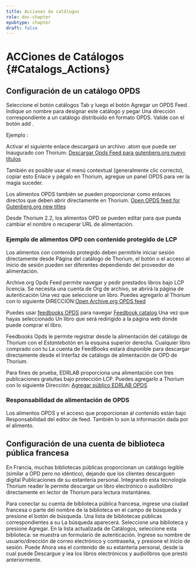 ```yaml
---
title: Acciones de catálogos
role: doc-chapter
epubtype: chapter
draft: false
---
```




# ACCiones de Catálogos {#Catalogs_Actions}

## Configuración de un catálogo OPDS

Seleccione el botón <span class = "ui_button"> catálogos </span> Tab y luego el botón <span class = "ui_button"> Agregar un OPDS
Feed </span>. Indique un nombre para designar este catálogo y pegar
Una dirección correspondiente a un catálogo distribuido en formato OPDS.
Valide con el botón <span class = "ui_button"> add </span>.

Ejemplo :

Activar el siguiente enlace descargará un archivo .atom que puede ser
Inaugurado con Thorium: [Descargar Opds Feed para gutenberg.org nuevo títulos](https://www.gutenberg.org/ebooks/search.opds/)

También es posible usar el menú contextual (generalmente clic correcto), copiar esto
Enlace y pégalo en Thorium, agregue un panel OPDS para ver la magia
suceder.

Los alimentos OPDS también se pueden proporcionar como enlaces directos que deben abrir
directamente en Thorium. [Open OPDS feed for Gutenberg.org new titles](https://www.gutenberg.org/ebooks/search.opds/)

Desde Thorium 2.2, los alimentos OPD se pueden editar para que pueda cambiar el nombre
o recuperar URL de alimentación.

### Ejemplo de alimentos OPD con contenido protegido de LCP

Los alimentos con contenido protegido deben permitirle iniciar sesión directamente desde
Página del catálogo de Thorium, el botón o el acceso al inicio de sesión pueden ser diferentes
dependiendo del proveedor de alimentación.

Archive.org Opds Feed permite navegar y pedir prestados libros bajo LCP
licencia. Se necesita una cuenta de Org de archivo, se abrirá la página de autenticación
Una vez que seleccione un libro. Puedes agregarlo al Thorium con lo siguiente
DIRECCIÓN:[Open Archive.org OPDS feed](https://archive.org/services/opds)

Puedes usar [feedbooks
OPDS](https://catalog.feedbooks.com/catalog/index.json) para navegar
[Feedbook catalog](https://www.feedbooks.com/#).Una vez que hayas seleccionado
Un libro que será redirigido a la página web donde puede comprar el libro.

Feedbooks Opds le permite registrar desde la alimentación del catálogo de Thorium con el
*Estante*botón en la esquina superior derecha. Cualquier libro comprado con tu
La cuenta de FeedBooks estará disponible para descargar directamente desde el
Interfaz de catálogo de alimentación de OPD de Thorium.

Para fines de prueba, EDRLAB proporciona una alimentación con tres publicaciones gratuitas
bajo protección LCP. Puedes agregarlo a Thorium con lo siguiente
Dirección: [Agregar público EDRLAB OPDS](https://edrlab.org/public/feed/opds-lcp.json)

### Responsabilidad de alimentación de OPDS

Los alimentos OPDS y el acceso que proporcionan al contenido están bajo
Responsabilidad del editor de feed. También lo son la información dada por
el alimento.

## Configuración de una cuenta de biblioteca pública francesa

En Francia, muchas bibliotecas públicas proporcionan un catálogo legible
(similar a OPD pero no idéntico), dejando que los clientes descarguen digital
Publicaciones de su estantería personal. Integrando esta tecnología
Thorium reader le permite descargar un libro electrónico o audiolibro directamente
en lector de Thorium para lectura instantánea.

Para conectar su cuenta de biblioteca pública francesa, ingrese una ciudad francesa o parte del nombre de la biblioteca en el campo de búsqueda y
presione el botón de búsqueda. Una lista de bibliotecas públicas correspondientes a su
La búsqueda aparecerá. Seleccione una biblioteca y presione Agregar. En la lista actualizada de
Catálogos, seleccione esta biblioteca: se muestra un formulario de autenticación.
Ingrese su nombre de usuario/dirección de correo electrónico y contraseña, y presione el inicio de sesión. Puede
Ahora vea el contenido de su estantería personal, desde la cual puede
Descargue y lea los libros electrónicos y audiolibros que prestó anteriormente.
